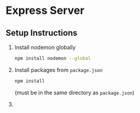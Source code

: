 # Express Server

## Setup Instructions

1.  Install nodemon globally

    ```sh
    npm install nodemon --global
    ```

2.  Install packages from `package.json`

    ```sh
    npm install
    ```

    (must be in the same directory as `package.json`)

3.
